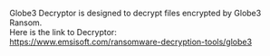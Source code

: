 Globe3 Decryptor is designed to decrypt files encrypted by Globe3 Ransom.\
Here is the link to Decryptor:\
https://www.emsisoft.com/ransomware-decryption-tools/globe3
